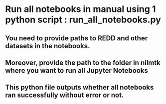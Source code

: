 # Run all notebooks in manual using 1 python script : run_all_notebooks.py

## You need to provide paths to REDD and other datasets in the notebooks.
## Moreover, provide the path to the folder in nilmtk where you want to run all Jupyter Notebooks
## This python file outputs whether all notebooks ran successfully without error or not.


